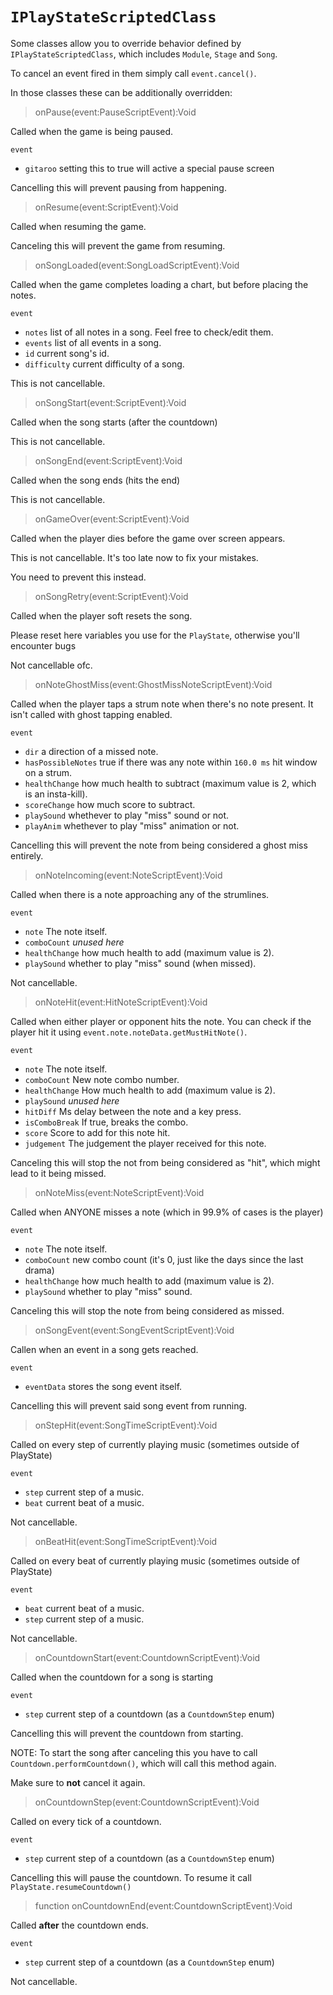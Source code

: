 # `IPlayStateScriptedClass`

Some classes allow you to override behavior defined by `IPlayStateScriptedClass`, which includes
`Module`, `Stage` and `Song`.

To cancel an event fired in them simply call `event.cancel()`.

In those classes these can be additionally overridden:

> onPause(event:PauseScriptEvent):Void

Called when the game is being paused.

`event`
- `gitaroo` setting this to true will active a special pause screen

Cancelling this will prevent pausing from happening.

> onResume(event:ScriptEvent):Void

Called when resuming the game.

Canceling this will prevent the game from resuming.

> onSongLoaded(event:SongLoadScriptEvent):Void

Called when the game completes loading a chart, but before placing the notes.

`event`
- `notes` list of all notes in a song. Feel free to check/edit them.
- `events` list of all events in a song.
- `id` current song's id.
- `difficulty` current difficulty of a song.

This is not cancellable.

> onSongStart(event:ScriptEvent):Void

Called when the song starts (after the countdown)

This is not cancellable.

> onSongEnd(event:ScriptEvent):Void

Called when the song ends (hits the end)

This is not cancellable.

> onGameOver(event:ScriptEvent):Void

Called when the player dies before the game over screen appears.

This is not cancellable.
It's too late now to fix your mistakes.

You need to prevent this instead.

> onSongRetry(event:ScriptEvent):Void

Called when the player soft resets the song.

Please reset here variables you use for the `PlayState`,
otherwise you'll encounter bugs

Not cancellable ofc.

> onNoteGhostMiss(event:GhostMissNoteScriptEvent):Void

Called when the player taps a strum note when there's no note present. It isn't called with ghost tapping enabled.

`event`
- `dir` a direction of a missed note.
- `hasPossibleNotes` true if there was any note within `160.0 ms` hit window on a strum.
- `healthChange` how much health to subtract (maximum value is 2, which is an insta-kill).
- `scoreChange` how much score to subtract.
- `playSound` whethever to play "miss" sound or not.
- `playAnim` whethever to play "miss" animation or not.

Cancelling this will prevent the note from being considered a ghost miss entirely.

> onNoteIncoming(event:NoteScriptEvent):Void

Called when there is a note approaching any of the strumlines.

`event`
- `note` The note itself.
- `comboCount` *unused here*
- `healthChange` how much health to add (maximum value is 2).
- `playSound` whether to play "miss" sound (when missed).

Not cancellable.

> onNoteHit(event:HitNoteScriptEvent):Void

Called when either player or opponent hits the note. You can check if the player hit it using `event.note.noteData.getMustHitNote()`.

`event`
- `note` The note itself.
- `comboCount` New note combo number.
- `healthChange` How much health to add (maximum value is 2).
- `playSound` *unused here*
- `hitDiff` Ms delay between the note and a key press.
- `isComboBreak` If true, breaks the combo.
- `score` Score to add for this note hit.
- `judgement` The judgement the player received for this note.

Canceling this will stop the not from being considered as "hit", which might lead to it being missed.

> onNoteMiss(event:NoteScriptEvent):Void

Called when ANYONE misses a note (which in 99.9% of cases is the player)

`event`
- `note` The note itself.
- `comboCount` new combo count (it's 0, just like the days since the last drama)
- `healthChange` how much health to add (maximum value is 2).
- `playSound` whether to play "miss" sound.

Canceling this will stop the note from being considered as missed.

> onSongEvent(event:SongEventScriptEvent):Void

Callen when an event in a song gets reached.

`event`
- `eventData` stores the song event itself.

Cancelling this will prevent said song event from running.

> onStepHit(event:SongTimeScriptEvent):Void

Called on every step of currently playing music (sometimes outside of PlayState)

`event`
- `step` current step of a music.
- `beat` current beat of a music.

Not cancellable.

> onBeatHit(event:SongTimeScriptEvent):Void

Called on every beat of currently playing music (sometimes outside of PlayState)

`event`
- `beat` current beat of a music.
- `step` current step of a music.

Not cancellable.

> onCountdownStart(event:CountdownScriptEvent):Void

Called when the countdown for a song is starting

`event`
- `step` current step of a countdown (as a `CountdownStep` enum)

Cancelling this will prevent the countdown from starting.

NOTE:
To start the song after canceling this you have to call `Countdown.performCountdown()`, which will call this method again.

Make sure to **not** cancel it again.

> onCountdownStep(event:CountdownScriptEvent):Void

Called on every tick of a countdown.

`event`
- `step` current step of a countdown (as a `CountdownStep` enum)

Cancelling this will pause the countdown. To resume it call `PlayState.resumeCountdown()`

> function onCountdownEnd(event:CountdownScriptEvent):Void

Called **after** the countdown ends.

`event`
- `step` current step of a countdown (as a `CountdownStep` enum)

Not cancellable.
